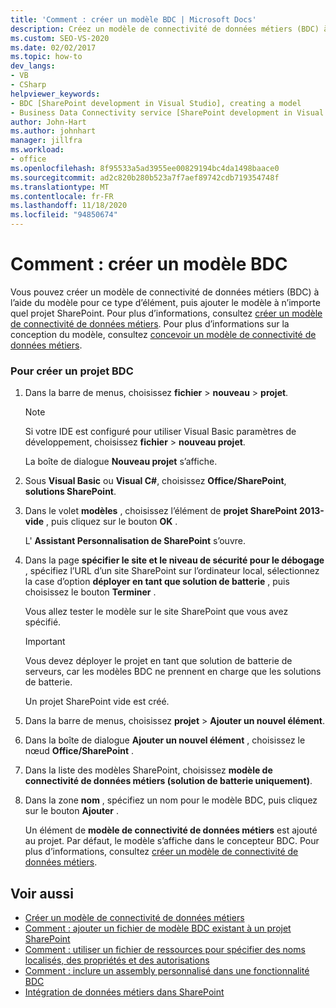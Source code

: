 ```yaml
---
title: 'Comment : créer un modèle BDC | Microsoft Docs'
description: Créez un modèle de connectivité de données métiers (BDC) à l’aide du modèle Visual Studio pour ce type d’élément, puis ajoutez le modèle à n’importe quel projet SharePoint.
ms.custom: SEO-VS-2020
ms.date: 02/02/2017
ms.topic: how-to
dev_langs:
- VB
- CSharp
helpviewer_keywords:
- BDC [SharePoint development in Visual Studio], creating a model
- Business Data Connectivity service [SharePoint development in Visual Studio], creating a model
author: John-Hart
ms.author: johnhart
manager: jillfra
ms.workload:
- office
ms.openlocfilehash: 8f95533a5ad3955ee00829194bc4da1498baace0
ms.sourcegitcommit: ad2c820b280b523a7f7aef89742cdb719354748f
ms.translationtype: MT
ms.contentlocale: fr-FR
ms.lasthandoff: 11/18/2020
ms.locfileid: "94850674"
---
```

# <a name="how-to-create-a-bdc-model"></a>Comment : créer un modèle BDC
  Vous pouvez créer un modèle de connectivité de données métiers (BDC) à l’aide du modèle pour ce type d’élément, puis ajouter le modèle à n’importe quel projet SharePoint. Pour plus d’informations, consultez [créer un modèle de connectivité de données métiers](../sharepoint/creating-a-business-data-connectivity-model.md). Pour plus d’informations sur la conception du modèle, consultez [concevoir un modèle de connectivité de données métiers](../sharepoint/designing-a-business-data-connectivity-model.md).

### <a name="to-create-a-bdc-project"></a>Pour créer un projet BDC

1. Dans la barre de menus, choisissez **fichier**  >  **nouveau**  >  **projet**.

    > [!NOTE]
    > Si votre IDE est configuré pour utiliser Visual Basic paramètres de développement, choisissez **fichier**  >  **nouveau projet**.

     La boîte de dialogue **Nouveau projet** s’affiche.

2. Sous **Visual Basic** ou **Visual C#**, choisissez **Office/SharePoint**, **solutions SharePoint**.

3. Dans le volet **modèles** , choisissez l’élément de **projet SharePoint 2013-vide** , puis cliquez sur le bouton **OK** .

     L' **Assistant Personnalisation de SharePoint** s’ouvre.

4. Dans la page **spécifier le site et le niveau de sécurité pour le débogage** , spécifiez l’URL d’un site SharePoint sur l’ordinateur local, sélectionnez la case d’option **déployer en tant que solution de batterie** , puis choisissez le bouton **Terminer** .

     Vous allez tester le modèle sur le site SharePoint que vous avez spécifié.

    > [!IMPORTANT]
    > Vous devez déployer le projet en tant que solution de batterie de serveurs, car les modèles BDC ne prennent en charge que les solutions de batterie.

     Un projet SharePoint vide est créé.

5. Dans la barre de menus, choisissez **projet**  >  **Ajouter un nouvel élément**.

6. Dans la boîte de dialogue **Ajouter un nouvel élément** , choisissez le nœud **Office/SharePoint** .

7. Dans la liste des modèles SharePoint, choisissez **modèle de connectivité de données métiers (solution de batterie uniquement)**.

8. Dans la zone **nom** , spécifiez un nom pour le modèle BDC, puis cliquez sur le bouton **Ajouter** .

     Un élément de **modèle de connectivité de données métiers** est ajouté au projet. Par défaut, le modèle s’affiche dans le concepteur BDC. Pour plus d’informations, consultez [créer un modèle de connectivité de données métiers](../sharepoint/creating-a-business-data-connectivity-model.md).

## <a name="see-also"></a>Voir aussi
- [Créer un modèle de connectivité de données métiers](../sharepoint/creating-a-business-data-connectivity-model.md)
- [Comment : ajouter un fichier de modèle BDC existant à un projet SharePoint](../sharepoint/how-to-add-an-existing-bdc-model-file-to-a-sharepoint-project.md)
- [Comment : utiliser un fichier de ressources pour spécifier des noms localisés, des propriétés et des autorisations](../sharepoint/how-to-use-a-resource-file-to-specify-localized-names-properties-and-permissions.md)
- [Comment : inclure un assembly personnalisé dans une fonctionnalité BDC](../sharepoint/how-to-include-a-custom-assembly-in-a-bdc-feature.md)
- [Intégration de données métiers dans SharePoint](../sharepoint/integrating-business-data-into-sharepoint.md)
